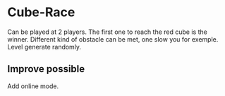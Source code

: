 # Cube-Race
Can be played at 2 players.
The first one to reach the red cube is the winner.
Different kind of obstacle can be met, one slow you for exemple.
Level generate randomly.

## Improve possible
Add online mode.
